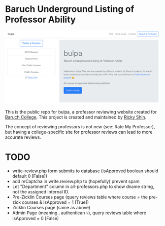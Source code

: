 # Baruch Underground Listing of Professor Ability

![home-page](/home.png?raw=true "bulpa Homepage")

This is the public repo for bulpa, a professor reviewing website created for [Baruch College](http://baruch.cuny.edu).
This project is created and maintained by [Ricky Shin](https://www.rickyshin.com). 

The concept of reviewing professors is not new (see: Rate My Professor), but having a college-specific site for professor reviews can lead to more accurate reviews.

# TODO
* write-review.php form submits to database (isApproved boolean should default 0 [False])
* add reCaptcha in write.review.php to (hopefully) prevent spam
* Let "Department" column in all-professors.php to show dname string, not the assigned internal ID.
* Pre-Zicklin Courses page (query reviews table where course = the pre-zick courses & isApproved = 1 [True])
* Zicklin Courses page (same as above)
* Admin Page (meaning.. authentican 💀), query reviews table where isApproved = 0 [False]